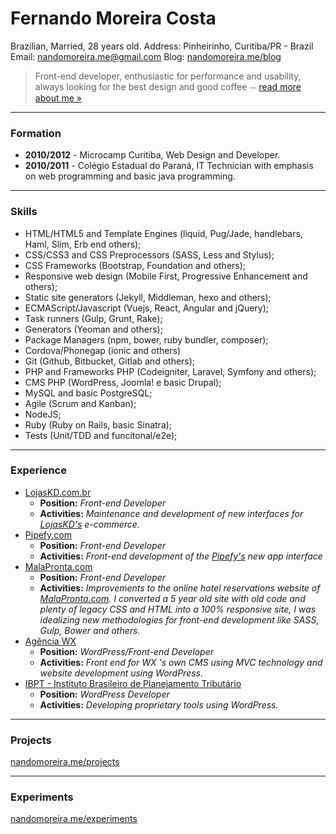 # **Fernando Moreira Costa**

Brazilian, Married, 28 years old.
Address: Pinheirinho, Curitiba/PR - Brazil
Email: [nandomoreira.me@gmail.com](mailto:nandomoreira.me@gmail.com)
Blog: [nandomoreira.me/blog](/blog)

> Front-end developer, enthusiastic for performance and usability, always looking for the best design and good coffee ⏤ [read more about me &raquo;](/about)

---

### Formation

* **2010/2012** - Microcamp Curitiba, Web Design and Developer.
* **2010/2011** - Colégio Estadual do Paraná, IT Technician with emphasis on web programming and basic java programming.

---

### Skills

* HTML/HTML5 and Template Engines (liquid, Pug/Jade, handlebars, Haml, Slim, Erb end others);
* CSS/CSS3 and CSS Preprocessors (SASS, Less and Stylus);
* CSS Frameworks (Bootstrap, Foundation and others);
* Responsive web design (Mobile First, Progressive Enhancement and others);
* Static site generators (Jekyll, Middleman, hexo and others);
* ECMAScript/Javascript (Vuejs, React, Angular and jQuery);
* Task runners (Gulp, Grunt, Rake);
* Generators (Yeoman and others);
* Package Managers (npm, bower, ruby bundler, composer);
* Cordova/Phonegap (ionic and others)
* Git (Github, Bitbucket, Gitlab and others);
* PHP and Frameworks PHP (Codeigniter, Laravel, Symfony and others);
* CMS PHP (WordPress, Joomla! e basic Drupal);
* MySQL and basic PostgreSQL;
* Agile (Scrum and Kanban);
* NodeJS;
* Ruby (Ruby on Rails, basic Sinatra);
* Tests (Unit/TDD and funcitonal/e2e);

---

### Experience

* [LojasKD.com.br](https://www.lojaskd.com.br/)
    * **Position:** *Front-end Developer*
    * **Activities:** *Maintenance and development of new interfaces for [LojasKD's](https://www.lojaskd.com.br/) e-commerce.*
* [Pipefy.com](http://pipefy.com)
    * **Position:** *Front-end Developer*
    * **Activities:** *Front-end development of the [Pipefy's](http://app.pipefy.com) new app interface*
* [MalaPronta.com](http://malapronta.com.br/)
    * **Position:** *Front-end Developer*
    * **Activities:** *Improvements to the online hotel reservations website of [MalaPronta.com](http://malapronta.com.br/). I converted a 5 year old site with old code and plenty of legacy CSS and HTML into a 100% responsive site, I was idealizing new methodologies for front-end development like SASS, Gulp, Bower and others.*
* [Agência WX](http://agenciawx.com.br/)
    * **Position:** *WordPress/Front-end Developer*
    * **Activities:** *Front end for WX 's own CMS using MVC technology and website development using WordPress.*
* [IBPT - Instituto Brasileiro de Planejamento Tributário](http://www.ibpt.org.br/)
    * **Position:** *WordPress Developer*
    * **Activities:** *Developing proprietary tools using WordPress.*
<!-- * [Agência SALSA](http://salsa.ag/)
    * **Position:** *Web Developer*
    * **Activities:** *Development and maintenance of Sites / Systems using PyroCMS, E-commerce with Magento and websites with WordPress.*
* [Totalize Internet Studio](http://www.totalize.com.br/)
    * **Position:** *Beginner Programmer*
    * **Activities:** *Development of systems, websites and ecommerce, PHP Programing (company's own CMS), Data base MySQL and PostgreSQL.*
* [CGDW / RCA Comunicação Visual](http://www.cgdw.com.br/)
   * **Position:** *Desenvolvedor Web.*
   * **Activities:** *Development of sites with administrative systems since the PSD (Photoshop) the publication.*
      * Front-end (HTML, CSS, jQuery)
      * Back-end (PHP e MySQL). -->

---

### Projects

[nandomoreira.me/projects](/projects)

<!-- * [Nandomoreira.me](/)
* [Wilson Luiz Prosdocimo](http://wprosdocimo.com.br/)
* [Abracce](http://www.abracce.org.br/)
* [Desafio Abracce](http://desafio.abracce.org.br/)
* [Remer terapias](http://remerterapias.com.br/)
* [Tomasoni](http://tomasoni.ind.br/)
* [Pizzaria Detroit](http://www.pizzariadetroit.com.br/)
* [Conexão Plastilit](http://www.conexaoplastilit.com.br/) -->

---

### Experiments

[nandomoreira.me/experiments](/experiments)
